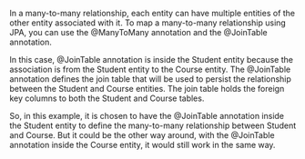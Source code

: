 In a many-to-many relationship, each entity can have multiple entities of the other entity associated with it. To map a many-to-many relationship using JPA, you can use the @ManyToMany annotation and the @JoinTable annotation.

In this case, @JoinTable annotation is inside the Student entity because the association is from the Student entity to the Course entity. The @JoinTable annotation defines the join table that will be used to persist the relationship between the Student and Course entities. The join table holds the foreign key columns to both the Student and Course tables.

So, in this example, it is chosen to have the @JoinTable annotation inside the Student entity to define the many-to-many relationship between Student and Course. But it could be the other way around, with the @JoinTable annotation inside the Course entity, it would still work in the same way.